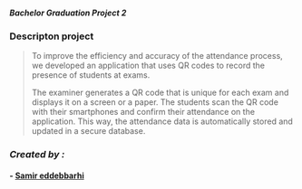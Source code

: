 #### _*Bachelor Graduation Project 2*_

### Descripton project

> To improve the efficiency and accuracy of the attendance process, we developed an application that uses QR codes to record the presence of students at exams.
>
> The examiner generates a QR code that is unique for each exam and displays it on a screen or a paper. The students scan the QR code with their smartphones and confirm their attendance on the application. This way, the attendance data is automatically stored and updated in a secure database.

### _Created by :_

#### - <a href="https://github.com/Samireddebbarhi">Samir eddebbarhi</a>
